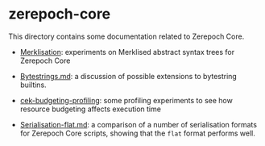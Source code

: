 # zerepoch-core

This directory contains some documentation related to Zerepoch Core.

  * [Merklisation](./Merklisation): experiments on Merklised abstract syntax trees for Zerepoch Core

  * [Bytestrings.md](./Bytestrings.md): a discussion of possible extensions to bytestring builtins.

  * [cek-budgeting-profiling](./cek-budgeting-profiling): some profiling experiments to see how resource budgeting affects execution time

  * [Serialisation-flat.md](./Serialisation-flat.md): a comparison of a number of serialisation formats for Zerepoch Core scripts, showing that the `flat` format performs well.